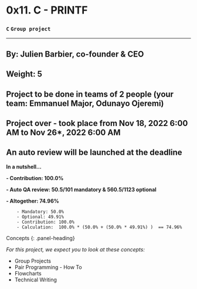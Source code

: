 #     0x11. C - PRINTF

###  `C` `Group project`

----
 By: Julien Barbier, co-founder & CEO
----
 Weight: 5
----
 Project to be done in teams of 2 people (your team: Emmanuel Major, Odunayo Ojeremi)
----
 Project over - took place from Nov 18, 2022 6:00 AM to Nov 26*, 2022 6:00 AM
----
 An auto review will be launched at the deadline
----
 
**In a nutshell…**

   **- Contribution: 100.0%**
   
   **- Auto QA review: 50.5/101 mandatory & 560.5/1123 optional**
   
   **- Altogether:  74.96%**
   
        - Mandatory: 50.0%
        - Optional: 49.91%
        - Contribution: 100.0%
        - Calculation:  100.0% * (50.0% + (50.0% * 49.91%) )  == 74.96% 
           
<div class="panel panel-info">
Concepts
{: .panel-heading}
<div class="panel-body">

_For this project, we expect you to look at these concepts:_
   - Group Projects
   - Pair Programming - How To
   - Flowcharts
   - Technical Writing
 
</div>
</div>


